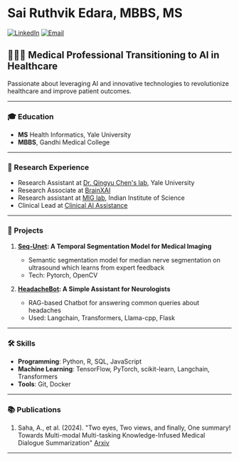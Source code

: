 # Sai Ruthvik Edara, MBBS, MS

[![LinkedIn](https://img.shields.io/badge/-LinkedIn-0077B5?style=flat&logo=LinkedIn&logoColor=white)](https://www.linkedin.com/in/ruthvikedara)
[![Email](https://img.shields.io/badge/-Email-D14836?style=flat&logo=Gmail&logoColor=white)](mailto:sruthvik1@gmail.com)

## 👨‍⚕️🚀 Medical Professional Transitioning to AI in Healthcare

Passionate about leveraging AI and innovative technologies to revolutionize healthcare and improve patient outcomes.

---

### 🎓 Education
- **MS** Health Informatics, Yale University
- **MBBS**, Gandhi Medical College

---

### 💼 Research Experience
- Research Assistant at [Dr. Qingyu Chen's lab](https://sites.google.com/view/qingyuchen/home), Yale University
- Research Associate at [BrainXAI](https://www.brainxai.com/research)
- Research assistant at [MIG lab](https://cds.iisc.ac.in/faculty/yalavarthy/MIG/Aboutus.html), Indian Institute of Science
- Clinical Lead at [Clinical AI Assistance](https://clinicalaiassistance.com/)

---


### 🚀 Projects
1. **[Seq-Unet](https://github.com/ruthvikedara/Seq-Unet): A Temporal Segmentation Model for Medical Imaging**
   - Semantic segmentation model for median nerve segmentation on ultrasound which learns from expert feedback
   - Tech: Pytorch, OpenCV

2. **[HeadacheBot](https://github.com/ruthvikedara/headache-rag): A Simple Assistant for Neurologists**
   - RAG-based Chatbot for answering common queries about headaches
   - Used: Langchain, Transformers, Llama-cpp, Flask

---

### 🛠 Skills
- **Programming**: Python, R, SQL, JavaScript
- **Machine Learning**: TensorFlow, PyTorch, scikit-learn, Langchain, Transformers
- **Tools**: Git, Docker

---

### 📚 Publications
1. Saha, A., et al. (2024). "Two eyes, Two views, and finally, One summary! Towards Multi-modal Multi-tasking Knowledge-Infused Medical Dialogue Summarization" [Arxiv](https://doi.org/10.48550/arXiv.2407.15237)

---


